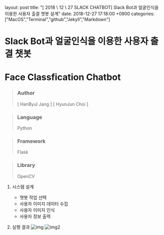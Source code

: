 
layout: post
title:  "\[ 2018 \\ 12 \\ 27 SLACK CHATBOT\]  Slack Bot과 얼굴인식을 이용한 사용자 출결 챗봇 설계"
date:   2018-12-27 17:18:00 +0900
categories: ["MacOS","Terminal","github","Jekyll","Markdown"]


# Slack Bot과 얼굴인식을 이용한 사용자 출결 챗봇 

# Face Classfication Chatbot

> ### Author
> \[ HanByul Jang \] \[ HyunJun Choi \]

> ### Language
> Python

> ### Framework
> Flask

> ### Library
> OpenCV

1. 시스템 설계
	- 챗봇 작업 선택
	- 사용자 이미지 데이터 수집
	- 사용자 이미지 인식
	- 사용자 정보 출력

2. 실행 결과
![img](https://lh5.googleusercontent.com/cro4znwtgo8pvISFy1TggDZtU9m87YWPpiY9_zXGAww7lUppFu9xqt3NGLDL4DZPoVjuIrNS9LIhata26f0O7cOJ7nMGV2h8JZW5fKHR)
![img2](https://lh3.googleusercontent.com/TP546LaI93DfsxrXvW-2_x2HruRlwagqpyH65UQMoIa9dd7xOiM5bLb6BRcCJmv53X-bav5c7eKseTFq_FuHNkN4ou-Mj5cdGTB98NkK)
